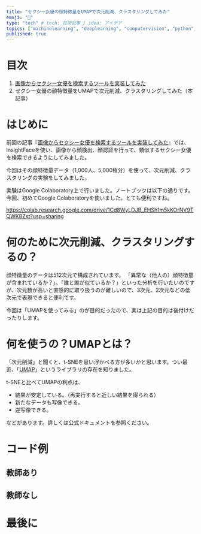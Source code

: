 ```yaml
---
title: "セクシー女優の顔特徴量をUMAPで次元削減、クラスタリングしてみた"
emoji: "👙"
type: "tech" # tech: 技術記事 / idea: アイデア
topics: ["machinelearning", "deeplearning", "computervision", "python", "UMAP"]
published: true
---
```


# 目次

1. [画像からセクシー女優を検索するツールを実装してみた](202202-pornstar-recognizer)
2. セクシー女優の顔特徴量をUMAPで次元削減、クラスタリングしてみた（本記事）

# はじめに

前回の記事『[画像からセクシー女優を検索するツールを実装してみた](202202-pornstar-recognizer)』では、InsightFaceを使い、画像から顔検出、顔認証を行って、類似するセクシー女優を検索できるようにしてみました。

今回はその顔特徴量データ（1,000人、5,000枚分）を使って、次元削減、クラスタリングの実験をしてみました。

実験はGoogle Colaboratory上で行いました。ノートブックは以下の通りです。
今回、初めてGoogle Colaboratoryを使いました。とても便利ですね。

https://colab.research.google.com/drive/1Cd8WyLDJB_EHSh1m5kKOrNV9TQWKBZst?usp=sharing

# 何のために次元削減、クラスタリングするの？

顔特徴量のデータは512次元で構成されています。
「異常な（他人の）顔特徴量が含まれているか？」、「誰と誰が似ているか？」といった分析を行いたいのですが、次元数が高いと直感的に取り扱うのが難しいので、3次元、2次元などの低次元で表現できると便利です。

今回は「UMAPを使ってみる」のが目的だったので、実は上記の目的は後付けだったりします。

# 何を使うの？UMAPとは？

「次元削減」と聞くと、t-SNEを思い浮かべる方が多いかと思います。つい最近、「[UMAP](https://umap-learn.readthedocs.io/en/latest/)」というライブラリの存在を知りました。

t-SNEと比べてUMAPの利点は、

* 結果が安定している。（再実行すると近しい結果を得られる）
* 新たなデータも写像できる。
* 逆写像できる。

などがあります。詳しくは公式ドキュメントを参照ください。

# コード例

## 教師あり

## 教師なし

# 最後に
